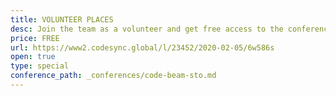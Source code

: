 ```yaml
---
title: VOLUNTEER PLACES
desc: Join the team as a volunteer and get free access to the conference!
price: FREE
url: https://www2.codesync.global/l/23452/2020-02-05/6w586s
open: true
type: special
conference_path: _conferences/code-beam-sto.md
---
```

